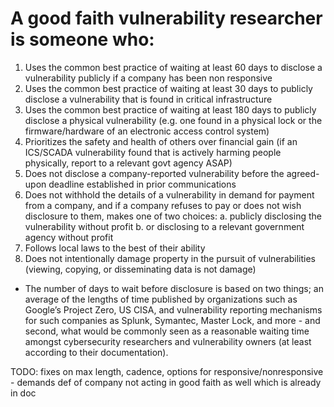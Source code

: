 # A good faith vulnerability researcher is someone who:

1. Uses the common best practice of waiting at least 60 days to disclose a vulnerability publicly if a company has been non responsive 
2. Uses the common best practice of waiting at least 30 days to publicly disclose a vulnerability that is found in critical infrastructure
3. Uses the common best practice of waiting at least 180 days to publicly disclose a physical vulnerability (e.g. one found in a physical lock or the firmware/hardware of an electronic access control system)
4. Prioritizes the safety and health of others over financial gain (if an ICS/SCADA vulnerability found that is actively harming people physically, report to a relevant govt agency ASAP)
5. Does not disclose a company-reported vulnerability before the agreed-upon deadline established in prior communications
6. Does not withhold the details of a vulnerability in demand for payment from a company, and if a company refuses to pay or does not wish disclosure to them, makes one of two choices:
a. publicly disclosing the vulnerability without profit
b. or disclosing to a relevant government agency without profit
7. Follows local laws to the best of their ability
8. Does not intentionally damage property in the pursuit of vulnerabilities (viewing, copying, or disseminating data is not damage)

* The number of days to wait before disclosure is based on two things; an average of the lengths of time published by organizations such as Google’s Project Zero, US CISA, and vulnerability reporting mechanisms for such companies as Splunk, Symantec, Master Lock, and more - and second, what would be commonly seen as a reasonable waiting time amongst cybersecurity researchers and vulnerability owners (at least according to their documentation).

TODO: fixes on max length, cadence, options for responsive/nonresponsive - demands def of company not acting in good faith as well which is already in doc
